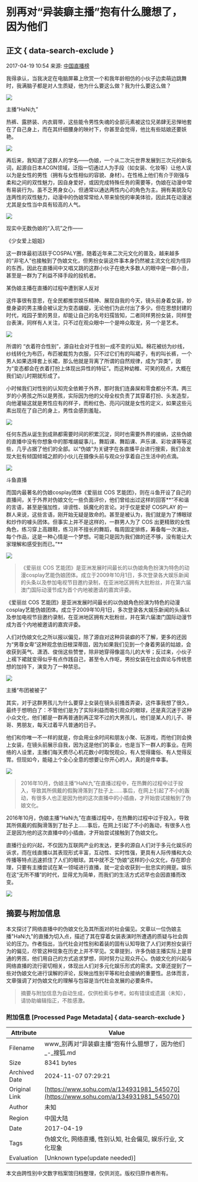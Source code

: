 # 别再对“异装癖主播”抱有什么臆想了，因为他们

## 正文 { data-search-exclude }


2017-04-19 10:54 来源: [中国直播榜](https://www.sohu.com/a/134931981_545070?spm=smpc.content-abroad.content.1.1730964357527Eq1ZQ2X)

我得承认，当我决定在电脑屏幕上欣赏一个和我年龄相仿的小伙子边卖萌边跳舞时，我满脑子都是对人生质疑，他为什么要这么做？我为什么要这么做？

![](http://img.mp.itc.cn/upload/20170419/11e57bbf92ed40529ad9c074b39848da_th.jpg)

主播“HaNi九”

热裤、露脐装、内衣肩带，这些能令男性失魂的全部元素被这位兄弟肆无忌惮地套在了自己身上，而在其纤细腰身的映衬下，你甚至会觉得，他比有些姑娘还要妖艳。

![](http://img.mp.itc.cn/upload/20170419/394996d85529442c96c199ddedc77ef2_th.jpg)

再后来，我知道了这群人的学名——伪娘，一个从二次元世界发展到三次元的新名词，起源自日本ACGN领域，泛指一切通过人为手段（如女装、化妆等）让他人误以为是女性的男性（拥有与女性相似的容貌、身材）。在性格上他们有介于刚强与柔和之间的双性魅力，因自身爱好，或因完成特殊任务的需要等，伪娘在动漫中常有易装行为。虽不乏男身女心，但通常以通达两性内心的角色为主。拥有美貌及勾连两性的双性魅力，动漫中的伪娘常常给人带来愉悦的审美体验，因此其在动漫迷尤其是女性当中具有较高的人气。

![](http://img.mp.itc.cn/upload/20170419/5956845585794d6d828a63ea801e0ef6_th.jpg)

现实中无数伪娘的“入坑”之作——

《少女爱上姐姐》

这一群体最初活跃于COSPALY圈，随着近年来二次元文化的普及，越来越多的“非宅人”也接触到了伪娘文化，但男扮女装这件事本身仍然被主流文化视为怪异的东西，因此在直播间中又唱又跳的这群小伙子在绝大多数人的眼中是一群小丑，甚至是一群为了利益不择手段的投机者。

某伪娘主播在直播的过程中遭到家人反对

这件事很有意思，在全民都推崇娱乐精神、展现自我的今天，镜头前身着女装，妙曼身姿的男主播会被认定为变态龌龊，无论他们为此付出了多少。但在思想封建的时代，戏园子里的男旦，却能让自己的名号妇孺皆知，二者同样男扮女装，同样登台表演，同样有人关注，只不过在观众眼中一个是哗众取宠，另一个是艺术。

![](http://img.mp.itc.cn/upload/20170419/cab053a6825f45baa3accafd1919c86d_th.jpg)

所谓的 “衣着符合性别”，源自社会对于性别一成不变的认知。棉花被纺为纱线，纱线转化为布匹，布匹被裁剪为衣服，只不过它们有的叫裙子，有的叫长裤，一个男人如果选择套上长裙，那么他就是背离了所谓的自然规律，成为“异类”，因为“变态都会在衣着打扮上体现出异性的特征”。而这种幼稚、可笑的观点，大概在我们幼儿时期就形成了。

小时候我们对性别的认知完全依赖于外界，那时我们连鼻屎和零食都分不清。两三岁的小男孩之所以是男孩，实际因为他的父母全权负责了其穿着打扮、头发造型，向他灌输这就是男性应有的样子，而粉红色、亮闪闪就是女性的定义，如果这些元素出现在了自己的身上，男性会感到羞耻。

![](http://img.mp.itc.cn/upload/20170419/b3903d24874e4e578cf569803434c70b_th.jpg)

任何东西从诞生到成熟都需要时间的积累沉淀，同时也需要外界的接纳，这些伪娘的直播中没有你想象中的那堆龌龊事儿，舞蹈课、舞蹈课、声乐课、彩妆课等等这些，几乎占据了他们的全部。以“伪娘”为关键字在各直播平台进行搜索，我们会发现大批有倾国倾城之颜的小伙儿在摄像头前与观众分享着自己生活中的点滴。

![](http://img.mp.itc.cn/upload/20170419/a009a71b49464c63abc74dfff2434f1b_th.jpg)

斗鱼直播

而国内最著名的伪娘cosplay团体《爱丽丝 COS 艺能团》，则在斗鱼开设了自己的直播间，关于外界对伪娘文化一些负面评价，他们曾给出过这样的回答**“不和谐的言语，甚至是强加性，诽谤性、妖魔化的言论。对于仅是爱好 COSPLAY 的一群人来说，这些言语，刚开始无疑是致命的。甚至是被认为，我们就是为了博眼球和炒作的噱头团体。但事实上并不是这样的，一群男人为了 COS 出更精致的女性角色，练习穿上高跟鞋，练习并不擅长的舞蹈，每周固定排练，筹备每一次演出，每个作品，这是一种心情是一个梦想。可能只是因为我们做的还不够，没有能让大家理解和感受到而已。”**

![](http://img.mp.itc.cn/upload/20170419/0033d8d51b3a4096a02ad1c7563ffceb_th.jpg)

> 《爱丽丝 COS 艺能团》是亚洲发展时间最长的以伪娘角色扮演为特色的动漫cosplay艺能伪娘团体。成立于2009年10月1日，多次登录各大娱乐新闻的头条以及参加电视节目邀约录制，在亚洲地区拥有大批粉丝，并在第六届澳门国际动漫节成为首个内地被邀请的嘉宾评委。

《爱丽丝 COS 艺能团》是亚洲发展时间最长的以伪娘角色扮演为特色的动漫cosplay艺能伪娘团体。成立于2009年10月1日，多次登录各大娱乐新闻的头条以及参加电视节目邀约录制，在亚洲地区拥有大批粉丝，并在第六届澳门国际动漫节成为首个内地被邀请的嘉宾评委。

人们对伪娘文化之所以报以偏见，除了源自对这种异装癖的不了解，更多的还因为“男尊女卑”这种观念依旧根深蒂固，因为如果我们见到一个身着男装的姑娘，会收获到英气、潇洒、俊俏这些赞誉，除非她穿得像遛鸟儿的大爷；反过来，小伙子上襦下裙就变得似乎有点作践自己，甚至令人作呕，男扮女装在社会舆论与传统思想的加持下，演变为了一种禁忌。

![](http://img.mp.itc.cn/upload/20170419/b4dfb228673f447cabb1f89eeca5c924_th.jpg)

主播“布团被被子”

其实，对于这群男孩儿为什么要穿上女装在镜头前搔首弄姿，这件事我想了很久，最终于想明白了：不管他们是为了实际利益而吸引观众的眼球，还是真沉迷于这种小众文化，他们都是一群再普通到再正常不过的大男孩儿，他们是某人的儿子、哥哥、男朋友，每天过着平凡普通的日子。

他们和你唯一不一样的就是，你会用业余时间和朋友小聚、玩游戏，而他们则会换上女装，在镜头前展示自我，因为这是他们的事业，也是当下一群人的事业。在网络的人设里，主播们每天费尽心机花数小时取悦观众，有人觉得庸俗、有人觉得反胃。但现如今，能碰上个全心全意的想要让你开心的人，真的是件幸事。

![](http://img.mp.itc.cn/upload/20170419/7ceadb33b4e7440b87145167bd11052f_th.jpg)

> 2016年10月，伪娘主播“HaNi九”在直播过程中，在热舞的过程中过于投入，导致其所佩戴的假胸滑落到了肚子上……事后，在网上引起了不小的轰动，有很多人也正是因为他的这次直播中的小插曲，才开始尝试接触到了伪娘文化。

2016年10月，伪娘主播“HaNi九”在直播过程中，在热舞的过程中过于投入，导致其所佩戴的假胸滑落到了肚子上……事后，在网上引起了不小的轰动，有很多人也正是因为他的这次直播中的小插曲，才开始尝试接触到了伪娘文化。

直播行业的兴起，不仅因为互联网产业的发达，更多的源自人们对于多元化娱乐的诉求，而在线直播以其表现形式丰富，互动性、实时性强，更具有人际传播和大众传播等特点迅速抓住了人们的眼球。其中就不乏“伪娘”这样的小众文化，存在即合理，只要有主播尝试在某一领域进行直播，就一定会收获到一批忠实的拥趸。娱乐在这“无所不播”的时代，显得尤为简单，而我们的生活方式迟早也会因直播而改变。

![](http://img.mp.itc.cn/upload/20170419/7ced486c81cd4610b358c19b229a3611.jpg)

## 摘要与附加信息

<!-- tcd_abstract -->
本文探讨了网络直播中的伪娘文化及其所面对的社会偏见。文章以一位伪娘主播"HaNi九"的直播为切入点，描述了其在穿着女装表演时所遭遇的质疑与社会舆论的压力。作者指出，当代社会对性别和着装的固有认知导致了人们对男扮女装行为的偏见，尽管这种现象在历史上并不罕见。文章提到，许多伪娘主播实际上是普通的男孩，他们用自己的方式追求梦想，同时努力让观众开心。伪娘文化的兴起与网络直播的流行密切相关，体现出人们对多元化娱乐形式的需求。文章还提到了一些对伪娘文化进行误解的评论，反映出性别平等和社会接纳的重要性。总体而言，文章强调了对伪娘文化的理解与包容是当代社会发展的必要条件。
<!-- tcd_abstract_end -->

> 摘要与附加信息为自动生成，仅供检索与参考。如有错误或遗漏（未知），请协助编辑指正，不胜感激。

### 附加信息 [Processed Page Metadata] { data-search-exclude }

| Attribute       | Value                                  |
|-----------------|----------------------------------------|
| Filename        | www_别再对“异装癖主播”抱有什么臆想了，因为他们_-_搜狐.md                             |
| Size            | 8341 bytes                           |
| Archived Date   | 2024-11-07 07:29:21                             |
| Original Link   | [https://www.sohu.com/a/134931981_545070](https://www.sohu.com/a/134931981_545070)                       |
| Author          | 未知                               |
| Region          | 中国大陆                               |
| Date            | 2017-04-19                                 |
| Tags            | 伪娘文化, 网络直播, 性别认知, 社会偏见, 娱乐行业, 文化现象                                 |
| Evaluation            | [Unknown type(update needed)]                                 |
<!-- tcd_table_end -->

本文由跨性别中文数字档案馆归档整理，仅供浏览。版权归原作者所有。
